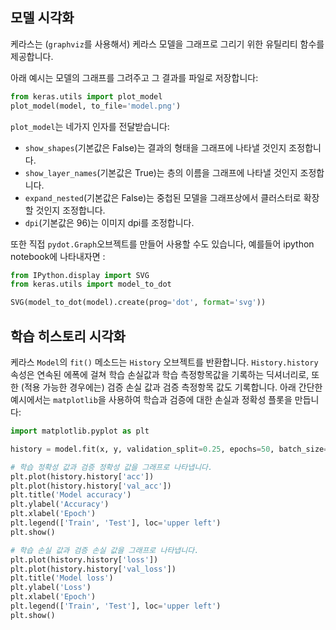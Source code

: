 ## 모델 시각화

케라스는 (`graphviz`를 사용해서) 케라스 모델을 그래프로 그리기 위한 유틸리티 함수를 제공합니다.

아래 예시는 모델의 그래프를 그려주고 그 결과를 파일로 저장합니다:
```python
from keras.utils import plot_model
plot_model(model, to_file='model.png')
```

`plot_model`는 네가지 인자를 전달받습니다:

- `show_shapes`(기본값은 False)는 결과의 형태을 그래프에 나타낼 것인지 조정합니다.
- `show_layer_names`(기본값은 True)는 층의 이름을 그래프에 나타낼 것인지 조정합니다.
- `expand_nested`(기본값은 False)는 중첩된 모델을 그래프상에서 클러스터로 확장할 것인지 조정합니다.
- `dpi`(기본값은 96)는 이미지 dpi를 조정합니다.

또한 직접 `pydot.Graph`오브젝트를 만들어 사용할 수도 있습니다, 
예를들어 ipython notebook에 나타내자면 :
```python
from IPython.display import SVG
from keras.utils import model_to_dot

SVG(model_to_dot(model).create(prog='dot', format='svg'))
```

## 학습 히스토리 시각화

케라스 `Model`의 `fit()` 메소드는 `History` 오브젝트를 반환합니다. `History.history` 속성은 연속된 에폭에 걸쳐 학습 손실값과 학습 측정항목값을 기록하는 딕셔너리로, 또한 (적용 가능한 경우에는) 검증 손실 값과 검증 측정항목 값도 기록합니다. 아래 간단한 예시에서는 `matplotlib`을 사용하여 학습과 검증에 대한 손실과 정확성 플롯을 만듭니다:

```python
import matplotlib.pyplot as plt

history = model.fit(x, y, validation_split=0.25, epochs=50, batch_size=16, verbose=1)

# 학습 정확성 값과 검증 정확성 값을 그래프로 나타냅니다. 
plt.plot(history.history['acc'])
plt.plot(history.history['val_acc'])
plt.title('Model accuracy')
plt.ylabel('Accuracy')
plt.xlabel('Epoch')
plt.legend(['Train', 'Test'], loc='upper left')
plt.show()

# 학습 손실 값과 검증 손실 값을 그래프로 나타냅니다.
plt.plot(history.history['loss'])
plt.plot(history.history['val_loss'])
plt.title('Model loss')
plt.ylabel('Loss')
plt.xlabel('Epoch')
plt.legend(['Train', 'Test'], loc='upper left')
plt.show()
```
